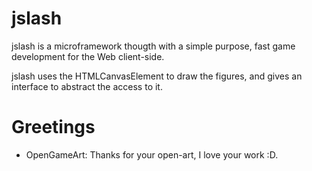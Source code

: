 # jslash

jslash is a microframework thougth with a simple purpose, 
fast game development for the Web client-side.

jslash uses the HTMLCanvasElement to draw the figures, and
gives an interface to abstract the access to it.

# Greetings

* OpenGameArt: Thanks for your open-art, I love your work :D.
